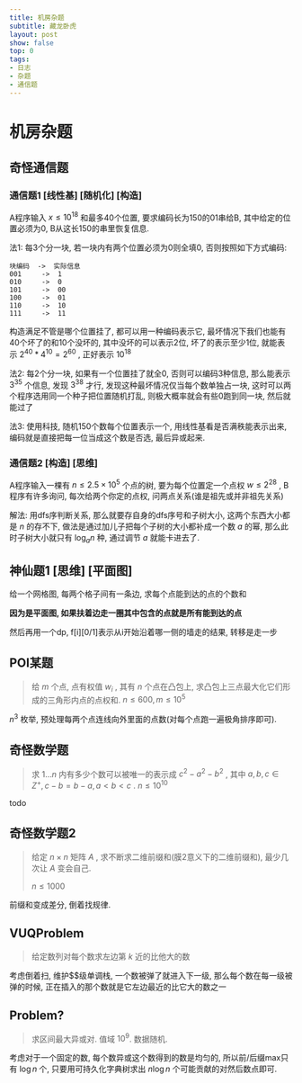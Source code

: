 ```yaml
---
title: 机房杂题
subtitle: 藏龙卧虎
layout: post
show: false
top: 0
tags: 
- 日志
- 杂题
- 通信题
---
```


# 机房杂题

## 奇怪通信题

### 通信题1 [线性基] [随机化] [构造]

A程序输入 $x\le 10^18$ 和最多40个位置, 要求编码长为150的01串给B, 其中给定的位置必须为0, B从这长150的串里恢复信息.

法1: 每3个分一块, 若一块内有两个位置必须为0则全填0, 否则按照如下方式编码:

```
块编码  ->  实际信息
001     ->  1
010     ->  0
101     ->  00
100     ->  01
110     ->  10
111     ->  11
```

构造满足不管是哪个位置挂了, 都可以用一种编码表示它, 最坏情况下我们也能有40个坏了的和10个没坏的, 其中没坏的可以表示2位, 坏了的表示至少1位, 就能表示 $2^40*4^10=2^60$ , 正好表示 $10^18$ 

法2: 每2个分一块, 如果有一个位置挂了就全0, 否则可以编码3种信息, 那么能表示 $3^35$ 个信息, 发现 $3^38$ 才行, 发现这种最坏情况仅当每个数单独占一块, 这时可以两个程序选用同一个种子把位置随机打乱, 则极大概率就会有些0跑到同一块, 然后就能过了

法3: 使用科技, 随机150个数每个位置表示一个, 用线性基看是否满秩能表示出来, 编码就是直接把每一位当成这个数是否选, 最后异或起来.

### 通信题2 [构造] [思维]

A程序输入一棵有 $n\le 2. 5\times 10^5$ 个点的树, 要为每个位置定一个点权 $w\le 2^28$ , B程序有许多询问, 每次给两个你定的点权, 问两点关系(谁是祖先或并非祖先关系)

解法: 用dfs序判断关系, 那么就要存自身的dfs序号和子树大小, 这两个东西大小都是 $n$ 的存不下, 做法是通过加儿子把每个子树的大小都补成一个数 $a$ 的幂, 那么此时子树大小就只有 $\log_a{n}$ 种, 通过调节 $a$ 就能卡进去了.

## 神仙题1 [思维] [平面图]

给一个网格图, 每两个格子间有一条边, 求每个点能到达的点的个数和

**因为是平面图, 如果扶着边走一圈其中包含的点就是所有能到达的点**

然后再用一个dp, f[i][0/1]表示从i开始沿着哪一侧的墙走的结果, 转移是走一步

## POI某题

> 给 $m$ 个点, 点有权值 $w_i$ , 其有 $n$ 个点在凸包上, 求凸包上三点最大化它们形成的三角形内点的点权和.
> $n\le 600, m\le 10^5$

$n^3$ 枚举, 预处理每两个点连线向外里面的点数(对每个点跑一遍极角排序即可).

## 奇怪数学题

> 求 $1\ldots n$ 内有多少个数可以被唯一的表示成 $c^2-a^2-b^2$ , 其中 $a, b, c\in Z^+, c-b=b-a, a<b<c$ .
> $n\le 10^10$

todo

## 奇怪数学题2

> 给定 $n\times n$ 矩阵 $A$ , 求不断求二维前缀和(膜2意义下的二维前缀和), 最少几次让 $A$ 变会自己.
> 
> $n\le 1000$ 

前缀和变成差分, 倒着找规律.

## VUQProblem

> 给定数列对每个数求左边第 $k$ 近的比他大的数

考虑倒着扫, 维护$$级单调栈, 一个数被弹了就进入下一级, 那么每个数在每一级被弹的时候, 正在插入的那个数就是它左边最近的比它大的数之一

## Problem?

> 求区间最大异或对. 值域 $10^9$. 数据随机.

考虑对于一个固定的数, 每个数异或这个数得到的数是均匀的, 所以前/后缀max只有 $\log n$ 个, 只要用可持久化字典树求出 $n\log n$ 个可能贡献的对然后数点即可.